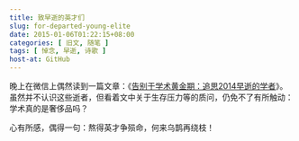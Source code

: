 ```yaml
---
title: 致早逝的英才们
slug: for-departed-young-elite
date: 2015-01-06T01:22:15+08:00
categories: [ 旧文, 随笔 ]
tags: [ 悼念, 早逝, 诗歌 ]
host-at: GitHub
---
```

晚上在微信上偶然读到一篇文章：《[告别于学术黄金期：追思2014早逝的学者](http://edu.qq.com/a/20141231/027575.htm)》。虽然并不认识这些逝者，但看着文中关于生存压力等的质问，仍免不了有所触动：学术真的是奢侈品吗？

心有所感，偶得一句：熬得英才争殒命，何来乌鹊再绕枝！
